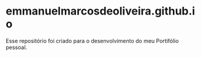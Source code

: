 # emmanuelmarcosdeoliveira.github.io
Esse repositório foi criado para o desenvolvimento do meu Portifólio pessoal.
